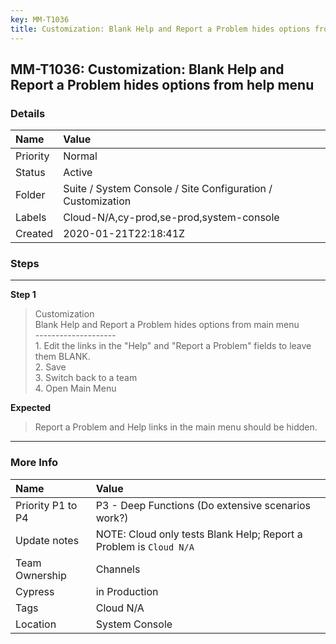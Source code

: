 ```yaml
---
key: MM-T1036
title: Customization: Blank Help and Report a Problem hides options from help menu
---
```


## MM-T1036: Customization: Blank Help and Report a Problem hides options from help menu

### Details

| Name     | Value                                                       |
| :------- | :---------------------------------------------------------- |
| Priority | Normal                                                      |
| Status   | Active                                                      |
| Folder   | Suite / System Console / Site Configuration / Customization |
| Labels   | Cloud-N/A,cy-prod,se-prod,system-console                    |
| Created  | 2020-01-21T22:18:41Z                                        |

### Steps

<hr/>

**Step 1**

> <article>Customization<br />Blank Help and Report a Problem hides options from main menu<br />--------------------<br />1. Edit the links in the &quot;Help&quot; and &quot;Report a Problem&quot; fields to leave them BLANK. <br />2. Save<br />3. Switch back to a team<br />4. Open Main Menu</article>

**Expected**

> <article>Report a Problem and Help links in the main menu should be hidden.</article>

<hr/>

### More Info

| Name              | Value                                                              |
| :---------------- | :----------------------------------------------------------------- |
| Priority P1 to P4 | P3 - Deep Functions (Do extensive scenarios work?)                 |
| Update notes      | NOTE: Cloud only tests Blank Help; Report a Problem is `Cloud N/A` |
| Team Ownership    | Channels                                                           |
| Cypress           | in Production                                                      |
| Tags              | Cloud N/A                                                          |
| Location          | System Console                                                     |
